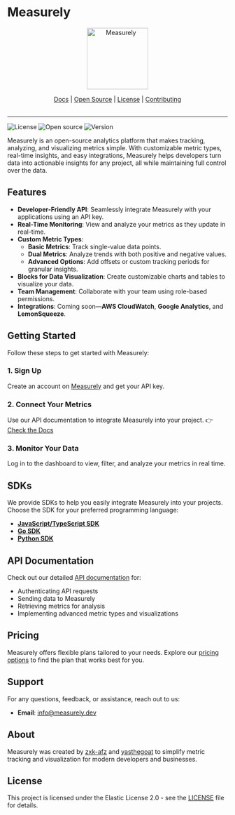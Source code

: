 # Measurely

<p align="center">
  <a href="https://measurely.dev/">
    <img src="https://media.measurely.dev/avatar-(ProfilePictureMaker.com).png" width="140px" alt="Measurely" />
  </a>
</p>
<p align="center">
    <a href="https://measurely.dev/docs/getting-started/introduction">Docs</a> |
    <a href="https://measurely.dev/blog/1">Open Source</a> |
    <a href="https://github.com/Measurely-dev/Measurely/blob/main/LICENSE">License</a> |
    <a href="https://github.com/Measurely-dev/Measurely/blob/main/CONTRIBUTING.md">Contributing</a>
    <br /><br />
</p>

---

![License](https://img.shields.io/badge/License-ELv2-blue?labelColor=gray&style=plastic)
![Open source](https://img.shields.io/badge/Open%20source-Yes-Default?labelColor=gray&style=plastic)
![Version](https://img.shields.io/badge/Version-0.1-violet?labelColor=gray&style=plastic)

Measurely is an open-source analytics platform that makes tracking, analyzing, and visualizing metrics simple. With customizable metric types, real-time insights, and easy integrations, Measurely helps developers turn data into actionable insights for any project, all while maintaining full control over the data.

## Features

- **Developer-Friendly API**: Seamlessly integrate Measurely with your applications using an API key.
- **Real-Time Monitoring**: View and analyze your metrics as they update in real-time.
- **Custom Metric Types**:
  - **Basic Metrics**: Track single-value data points.
  - **Dual Metrics**: Analyze trends with both positive and negative values.
  - **Advanced Options**: Add offsets or custom tracking periods for granular insights.
- **Blocks for Data Visualization**: Create customizable charts and tables to visualize your data.
- **Team Management**: Collaborate with your team using role-based permissions.
- **Integrations**: Coming soon—**AWS CloudWatch**, **Google Analytics**, and **LemonSqueeze**.

## Getting Started

Follow these steps to get started with Measurely:

### 1. Sign Up

Create an account on [Measurely](https://measurely.dev) and get your API key.

### 2. Connect Your Metrics

Use our API documentation to integrate Measurely into your project.
👉 [Check the Docs](https://measurely.dev/docs/getting-started/introduction)

### 3. Monitor Your Data

Log in to the dashboard to view, filter, and analyze your metrics in real time.

## SDKs

We provide SDKs to help you easily integrate Measurely into your projects. Choose the SDK for your preferred programming language:

- **[JavaScript/TypeScript SDK](https://github.com/measurely-dev/measurely-js)**
- **[Go SDK](https://github.com/measurely-dev/measurely-go)**
- **[Python SDK](https://github.com/measurely-dev/measurely-py)**

## API Documentation

Check out our detailed [API documentation](https://measurely.dev/docs/getting-started/introduction) for:

- Authenticating API requests
- Sending data to Measurely
- Retrieving metrics for analysis
- Implementing advanced metric types and visualizations

## Pricing

Measurely offers flexible plans tailored to your needs.
Explore our [pricing options](https://measurely.dev/pricing) to find the plan that works best for you.

## Support

For any questions, feedback, or assistance, reach out to us:

- **Email**: info@measurely.dev

## About

Measurely was created by [zxk-afz](https://github.com/zxk-afz) and [yasthegoat](https://github.com/yasthegoat) to simplify metric tracking and visualization for modern developers and businesses.

## License

This project is licensed under the Elastic License 2.0 - see the [LICENSE](LICENSE) file for details.
